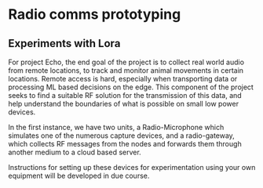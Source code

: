 <h1> Radio comms prototyping</h1>

<h2>Experiments with Lora</h2>

For project Echo, the end goal of the project is to collect real world audio from remote locations, to track and monitor animal movements in certain locations.  Remote access is hard, especially when transporting data or processing ML based decisions on the edge.  This component of the project seeks to find a suitable RF solution for the transmission of this data, and help understand the boundaries of what is possible on small low power devices.

In the first instance, we have two units, a Radio-Microphone which simulates one of the numerous capture devices, and a radio-gateway, which collects RF messages from the nodes and forwards them through another medium to a cloud based server.

Instructions for setting up these devices for experimentation using your own equipment will be developed in due course.

